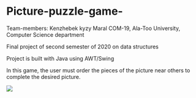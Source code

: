 # Picture-puzzle-game-
Team-members: Kenzhebek kyzy Maral COM-19, Ala-Too University, Computer Science department 

Final project of second semester of  2020 on data structures


Project is  built with Java using AWT/Swing

In this game, the user must order the pieces of the picture near others to complete the desired picture.

![](https://imgur.com/0WaF2VS)
 
